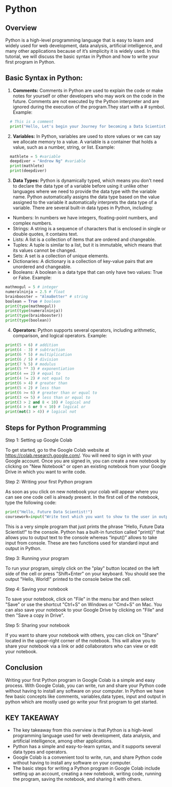 # Python

## **Overview**

Python is a high-level programming language that is easy to learn and widely used for web development, data analysis, artificial intelligence, and many other applications because of it’s simplicity it is widely used. In this tutorial, we will discuss the basic syntax in Python and how to write your first program in Python.

## **Basic Syntax in Python:**

1. **Comments:** Comments in Python are used to explain the code or make notes for yourself or other developers who may work on the code in the future. Comments are not executed by the Python interpreter and are ignored during the execution of the program.They start with a # symbol.
   Example:

```py
  # This is a comment
  print("Hello, Let's begin your Journey for becoming a Data Scientist!")
```

2. **Variables:** In Python, variables are used to store values or we can say we allocate memory to a value. A variable is a container that holds a value, such as a number, string, or list.
   Example:

```py
  mathlete = 5 #variable
  deepdiver = "Andrew Ng" #variable
  print(mathlete)
  print(deepdiver)
```

3. **Data Types:** Python is dynamically typed, which means you don't need to declare the data type of a variable before using it unlike other languages where we need to provide the data type with the variable name. Python automatically assigns the data type based on the value assigned to the variable it automatically interprets the data type of a variable.
   There are several built-in data types in Python, including:

- Numbers: In numbers we have integers, floating-point numbers, and complex numbers.
- Strings: A string is a sequence of characters that is enclosed in single or double quotes, it contains text.
- Lists: A list is a collection of items that are ordered and changeable.
- Tuples: A tuple is similar to a list, but it is immutable, which means that its values cannot be changed.
- Sets: A set is a collection of unique elements.
- Dictionaries: A dictionary is a collection of key-value pairs that are unordered and changeable.
- Booleans: A boolean is a data type that can only have two values: True or False.
  Example:

```py
mathmogul = 5 # integer
numeralninja = 2.5 # float
brainbooster = "AlmaBetter" # string
boolean = True # boolean
print(type(mathmogul))
print(type(numeralninja))
print(type(brainbooster))
print(type(boolean))
```

4. **Operators:** Python supports several operators, including arithmetic, comparison, and logical operators.
   Example:

```py
print(5 + 6) # addition
print(4 - 3) # subtraction
print(6 * 5) # multiplication
print(6 / 5) # division
print(7 % 5) # modulus
print(5 ** 3) # exponentiation
print(4 == 2) # equal to
print(4 != 2) # not equal to
print(6 > 4) # greater than
print(5 < 2) # less than
print(6 >= 6) # greater than or equal to
print(3 <= 5) # less than or equal to
print(3 > 2 and 8 < 10) # logical and
print(4 > 6 or 9 < 10) # logical or
print(not(3 > 4)) # logical not
```

## **Steps for Python Programming**

Step 1: Setting up Google Colab

To get started, go to the Google Colab website at https://colab.research.google.com/. You will need to sign in with your Google account. Once you are signed in, you can create a new notebook by clicking on "New Notebook" or open an existing notebook from your Google Drive in which you want to write code.

Step 2: Writing your first Python program

As soon as you click on new notebook your colab will appear where you can see one code cell is already present. In the first cell of the notebook, type the following code:

```py
print("Hello, Future Data Scientist!")
coursework=input("Write text which you want to show to the user in output")
```

This is a very simple program that just prints the phrase "Hello, Future Data Scientist!" to the console. Python has a built-in function called "print()" that allows you to output text to the console whereas “input()” allows to take input from console. These are two functions used for standard input and output in Python.

Step 3: Running your program

To run your program, simply click on the "play" button located on the left side of the cell or press "Shift+Enter" on your keyboard. You should see the output "Hello, World!" printed to the console below the cell.

Step 4: Saving your notebook

To save your notebook, click on "File" in the menu bar and then select "Save" or use the shortcut "Ctrl+S" on Windows or "Cmd+S" on Mac. You can also save your notebook to your Google Drive by clicking on "File" and then "Save a copy in Drive".

Step 5: Sharing your notebook

If you want to share your notebook with others, you can click on "Share" located in the upper-right corner of the notebook. This will allow you to share your notebook via a link or add collaborators who can view or edit your notebook.

## Conclusion

Writing your first Python program in Google Colab is a simple and easy process. With Google Colab, you can write, run and share your Python code without having to install any software on your computer. In Python we have few basic concepts like comments, variables,data types, input and output in python which are mostly used go write your first program to get started.

## KEY TAKEAWAY

- The key takeaway from this overview is that Python is a high-level programming language used for web development, data analysis, and artificial intelligence, among other applications.
- Python has a simple and easy-to-learn syntax, and it supports several data types and operators.
- Google Colab is a convenient tool to write, run, and share Python code without having to install any software on your computer.
- The basic steps for writing a Python program in Google Colab include setting up an account, creating a new notebook, writing code, running the program, saving the notebook, and sharing it with others.
